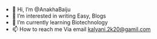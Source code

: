 - 👋 Hi, I’m @AnakhaBaiju
- 👀 I’m interested in writing Easy, Blogs
- 🌱 I’m currently learning Biotechnology
- 📫 How to reach me Via email kalyani.2k20@gamil.com

<!---
AnakhaBaiju/AnakhaBaiju is a ✨ special ✨ repository because its `README.md` (this file) appears on your GitHub profile.
You can click the Preview link to take a look at your changes.
--->
